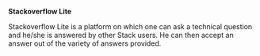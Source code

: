**Stackoverflow Lite**

Stackoverflow Lite is a platform on which one can ask a technical question and he/she is answered by other Stack users. He can then accept an answer out of the variety of answers provided.  